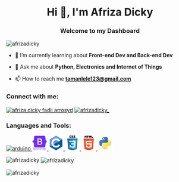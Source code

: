 <h1 align="center">Hi 👋, I'm Afriza Dicky</h1>
<h3 align="center">Welcome to my Dashboard</h3>

<p align="left"> <img src="https://komarev.com/ghpvc/?username=afrizadicky&label=Profile%20views&color=0e75b6&style=flat" alt="afrizadicky" /> </p>

- 🌱 I’m currently learning about **Front-end Dev and Back-end Dev**

- 💬 Ask me about **Python, Electronics and Internet of Things**

- 📫 How to reach me **tamanlele123@gmail.com**

<h3 align="left">Connect with me:</h3>
<p align="left">
<a href="https://linkedin.com/in/afriza dicky fadli arrosyd" target="blank"><img align="center" src="https://raw.githubusercontent.com/rahuldkjain/github-profile-readme-generator/master/src/images/icons/Social/linked-in-alt.svg" alt="afriza dicky fadli arrosyd" height="30" width="40" /></a>
<a href="https://instagram.com/afrizadicky_" target="blank"><img align="center" src="https://raw.githubusercontent.com/rahuldkjain/github-profile-readme-generator/master/src/images/icons/Social/instagram.svg" alt="afrizadicky_" height="30" width="40" /></a>
</p>

<h3 align="left">Languages and Tools:</h3>
<p align="left"> <a href="https://www.arduino.cc/" target="_blank" rel="noreferrer"> <img src="https://cdn.worldvectorlogo.com/logos/arduino-1.svg" alt="arduino" width="40" height="40"/> </a> <a href="https://getbootstrap.com" target="_blank" rel="noreferrer"> <img src="https://raw.githubusercontent.com/devicons/devicon/master/icons/bootstrap/bootstrap-plain-wordmark.svg" alt="bootstrap" width="40" height="40"/> </a> <a href="https://www.cprogramming.com/" target="_blank" rel="noreferrer"> <img src="https://raw.githubusercontent.com/devicons/devicon/master/icons/c/c-original.svg" alt="c" width="40" height="40"/> </a> <a href="https://www.w3schools.com/css/" target="_blank" rel="noreferrer"> <img src="https://raw.githubusercontent.com/devicons/devicon/master/icons/css3/css3-original-wordmark.svg" alt="css3" width="40" height="40"/> </a> <a href="https://www.w3.org/html/" target="_blank" rel="noreferrer"> <img src="https://raw.githubusercontent.com/devicons/devicon/master/icons/html5/html5-original-wordmark.svg" alt="html5" width="40" height="40"/> </a> <a href="https://www.python.org" target="_blank" rel="noreferrer"> <img src="https://raw.githubusercontent.com/devicons/devicon/master/icons/python/python-original.svg" alt="python" width="40" height="40"/> </a> </p>

<p><img align="left" src="https://github-readme-stats.vercel.app/api/top-langs?username=afrizadicky&show_icons=true&locale=en&layout=compact" alt="afrizadicky" /></p>

<p>&nbsp;<img align="center" src="https://github-readme-stats.vercel.app/api?username=afrizadicky&show_icons=true&locale=en" alt="afrizadicky" /></p>

<p><img align="center" src="https://github-readme-streak-stats.herokuapp.com/?user=afrizadicky&" alt="afrizadicky" /></p>

